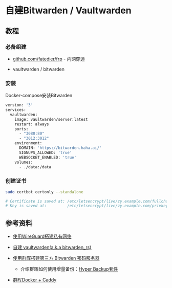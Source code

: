 # 自建Bitwarden / Vaultwarden

## 教程

### 必备组建

- [github.com/fatedier/frp](https://github.com/fatedier/frp) - 内网穿透

- vaultwarden / bitwarden


### 安装

Docker-compose安装Bitwarden

```bash
version: '3'
services:
  vaultwarden:
    image: vaultwarden/server:latest
    restart: always
    ports:
      - "3080:80"
      - "3012:3012"
    environment:
      DOMAIN: 'https://bitwarden.haha.ai/'
      SIGNUPS_ALLOWED: 'true'
      WEBSOCKET_ENABLED: 'true'
    volumes:
      - ./data:/data
```

### 创建证书

```bash
sudo certbot certonly --standalone

# Certificate is saved at: /etc/letsencrypt/live/zy.example.com/fullchain.pem
# Key is saved at:         /etc/letsencrypt/live/zy.example.com/privkey.pem
```


## 参考资料

- [使用WireGuard搭建私有网络](https://blog.gimo.me/post/setup-wireguard-vpn/)
- [自建 vaultwarden(a.k.a bitwarden_rs)](https://blog.gimo.me/post/self-host-vaultwarden/)

- [使用群晖搭建第三方 Bitwarden 密码服务器](https://ppgg.in/blog/10271.html)
  - 介绍群晖如何使用增量备份：[Hyper Backup套件](https://www.synology.com/zh-cn/knowledgebase/DSM/tutorial/Backup/How_to_back_up_your_data_to_cloud_services_with_Hyper_Backup)
- [群晖Docker + Caddy](https://github.com/sosandroid/docker-bitwarden_rs-caddy-synology)

